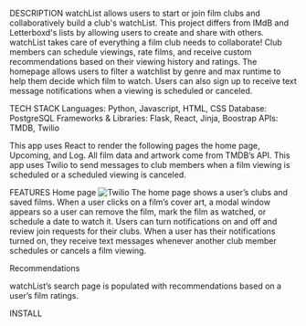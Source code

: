 DESCRIPTION
watchList allows users to start or join film clubs and collaboratively build a club's watchList. This project differs from IMdB and Letterboxd's lists by allowing users to create and share with others. watchList takes care of everything a film club needs to collaborate! Club members can schedule viewings, rate films, and receive custom recommendations based on their viewing history and ratings. The homepage allows users to filter a watchlist by genre and max runtime to help them decide which film to watch. Users can also sign up to receive text message notifications when a viewing is scheduled or canceled.

TECH STACK
Languages: Python, Javascript, HTML, CSS
Database: PostgreSQL
Frameworks & Libraries: Flask, React, Jinja, Boostrap
APIs: TMDB, Twilio

This app uses React to render the following pages the home page, Upcoming, and Log. All film data and artwork come from TMDB’s API. This app uses Twilio to send messages to club members when a film viewing is scheduled or a scheduled viewing is canceled.

FEATURES
Home page
![Twilio](https://github.com/jnerby/watchlist/static/images/twilio.jpg)
The home page shows a user’s clubs and saved films. When a user clicks on a film’s cover art, a modal window appears so a user can remove the film, mark the film as watched, or schedule a date to watch it. Users can turn notifications on and off and review join requests for their clubs. When a user has their notifications turned on, they receive text messages whenever another club member schedules or cancels a film viewing.



Recommendations

watchList’s search page is populated with recommendations based on a user’s film ratings. 

INSTALL
